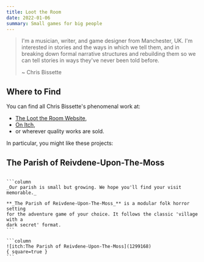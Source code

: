 ```yaml
---
title: Loot the Room
date: 2022-01-06
summary: Small games for big people
---
```


<!-- vale off -->

> I'm a musician, writer, and game designer from Manchester, UK. I'm interested in stories and the
> ways in which we tell them, and in breaking down formal narrative structures and rebuilding them
> so we can tell stories in ways they've never been told before.
>
> ~ Chris Bissette

## Where to Find

You can find all Chris Bissette's phenomenal work at:

- [The Loot the Room Website](https://loottheroom.uk),
- [On Itch](https://loottheroom.itch.io),
- or wherever quality works are sold.

In particular, you might like these projects:

## The Parish of Reivdene-Upon-The-Moss

````columns { #parish }

```column
_Our parish is small but growing. We hope you'll find your visit memorable._

**_The Parish of Reivdene-Upon-The-Moss_** is a modular folk horror setting
for the adventure game of your choice. It follows the classic 'village with a
dark secret' format.
```

```column
![itch:The Parish of Reivdene-Upon-The-Moss](1299168)
{ square=true }
```
````
